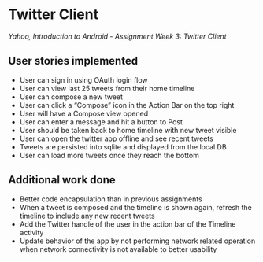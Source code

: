 Twitter Client
==============

*Yahoo, Introduction to Android - Assignment Week 3: Twitter Client*

User stories implemented
------------------------
 - User can sign in using OAuth login flow
 - User can view last 25 tweets from their home timeline
 - User can compose a new tweet
 - User can click a “Compose” icon in the Action Bar on the top right
 - User will have a Compose view opened
 - User can enter a message and hit a button to Post
 - User should be taken back to home timeline with new tweet visible
 - User can open the twitter app offline and see recent tweets
 - Tweets are persisted into sqlite and displayed from the local DB
 - User can load more tweets once they reach the bottom

Additional work done
--------------------
 - Better code encapsulation than in previous assignments
 - When a tweet is composed and the timeline is shown again, refresh the timeline to include any new recent tweets
 - Add the Twitter handle of the user in the action bar of the Timeline activity
 - Update behavior of the app by not performing network related operation when network connectivity is not available to better usability
